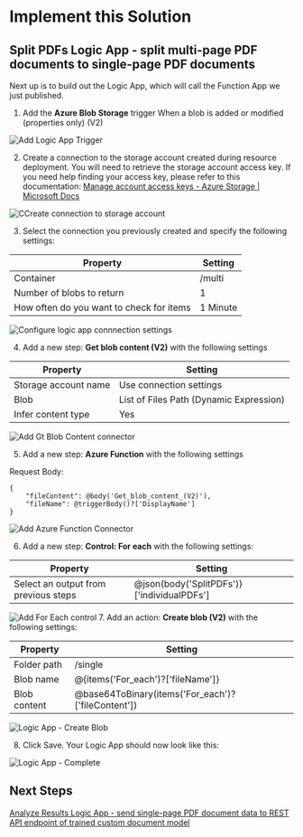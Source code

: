 # Implement this Solution

## Split PDFs Logic App - split multi-page PDF documents to single-page PDF documents

Next up is to build out the Logic App, which will call the Function App we just published.

1. Add the **Azure Blob Storage** trigger When a blob is added or modified (properties only) (V2)

![Add Logic App Trigger](images/020-logic-app-add-trigger.png)

2. Create a connection to the storage account created during resource deployment. You will need to retrieve the storage account access key. If you need help finding your access key, please refer to this documentation: [Manage account access keys - Azure Storage | Microsoft Docs](https://docs.microsoft.com/en-us/azure/storage/common/storage-account-keys-manage?tabs=azure-portal#view-account-access-keys)

![CCreate connection to storage account](images/021-logic-app-storage-account-access-key.png)

3. Select the connection you previously created and specify the following settings:


|Property|Setting|
|------|-----|
|Container	|/multi|
|Number of blobs to return|1|
|How often do you want to check for items|1 Minute |

![Configure logic app connnection settings](images/022-configure-logic-app-connection.png)

4. Add a new step: **Get blob content (V2)** with the following settings

|Property|Setting|
|---|---|
|Storage account name |	Use connection settings|
|Blob |	List of Files Path (Dynamic Expression)|
|Infer content type	| Yes |

![Add Gt Blob Content connector](images/023-logic-app-get-blob-content.png)


5. Add a new step: **Azure Function** with the following settings

Request Body:

    {
        "fileContent": @body('Get_blob_content_(V2)'),
        "fileName": @triggerBody()?['DisplayName']
    }

![Add Azure Function Connector](images/024-logic-app-azure-function.png)

6. Add a new step: **Control: For each** with the following settings:

|Property|Setting|
|---|---|
|Select an output from previous steps |	@json(body('SplitPDFs'))['individualPDFs']|

![Add For Each control](images/025-logic-app-for-each.png)
7. 
Add an action: **Create blob (V2)** with the following settings:

|Property|Setting|
|---|---|
|Folder path	|/single|
|Blob name	| @{items('For_each')?['fileName']}|
|Blob content | @base64ToBinary(items('For_each')?['fileContent'])|

![Logic App - Create Blob](images/026-logic-app-create-blob.png)

8. Click Save. Your Logic App should now look like this:

![Logic App - Complete](images/027-logic-app-complete.png)

## Next Steps

[Analyze Results Logic App - send single-page PDF document data to REST API endpoint of trained custom document model](06-analyze-results-logic-app.md)
